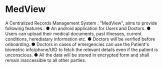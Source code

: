 # MedView

A Centralized Records Management System : "MedView", aims to provide following features :
● An android application for Users and Doctors.
● Users can upload their medical documents, past illnesses, current conditions, herediatary information etc.
● Doctors will be verified before onboarding.
● Doctors in cases of emergencies can use the Patient's biometric info/phone/UID to fetch the relevant details even if the patient is unconscious.
● All the data will be stored in encrypted form and shall remain inaccessible to all other parties.
